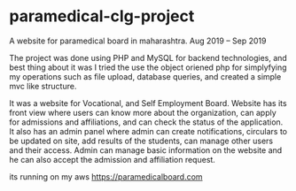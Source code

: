 # paramedical-clg-project
A website for paramedical board in maharashtra.
Aug 2019 – Sep 2019

The project was done using PHP and MySQL for backend technologies, and best thing about it was I tried the use the object oriened php for simplyfying my operations such as file upload, database queries, and created a simple mvc like structure.

It was a website for Vocational, and Self Employment Board. Website has its front view where users can know more about the organization, can apply for admissions and affiliations, and can check the status of the application. It also has an admin panel where admin can create notifications, circulars to be updated on site, add results of the students, can manage other users and their access. Admin can manage basic information on the website and he can also accept the admission and affiliation request.

its running on my aws https://paramedicalboard.com
